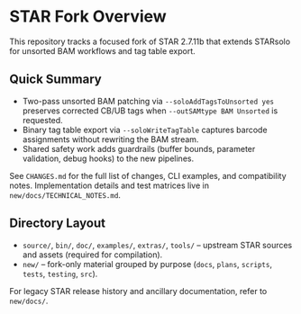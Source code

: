 # STAR Fork Overview

This repository tracks a focused fork of STAR 2.7.11b that extends STARsolo for unsorted BAM workflows and tag table export.

## Quick Summary
- Two-pass unsorted BAM patching via `--soloAddTagsToUnsorted yes` preserves corrected CB/UB tags when `--outSAMtype BAM Unsorted` is requested.
- Binary tag table export via `--soloWriteTagTable` captures barcode assignments without rewriting the BAM stream.
- Shared safety work adds guardrails (buffer bounds, parameter validation, debug hooks) to the new pipelines.

See `CHANGES.md` for the full list of changes, CLI examples, and compatibility notes. Implementation details and test matrices live in `new/docs/TECHNICAL_NOTES.md`.

## Directory Layout
- `source/`, `bin/`, `doc/`, `examples/`, `extras/`, `tools/` – upstream STAR sources and assets (required for compilation).
- `new/` – fork-only material grouped by purpose (`docs`, `plans`, `scripts`, `tests`, `testing`, `src`).

For legacy STAR release history and ancillary documentation, refer to `new/docs/`.
